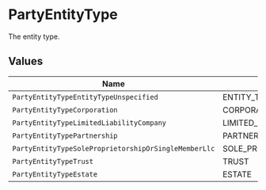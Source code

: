 # PartyEntityType

The entity type.


## Values

| Name                                                 | Value                                                |
| ---------------------------------------------------- | ---------------------------------------------------- |
| `PartyEntityTypeEntityTypeUnspecified`               | ENTITY_TYPE_UNSPECIFIED                              |
| `PartyEntityTypeCorporation`                         | CORPORATION                                          |
| `PartyEntityTypeLimitedLiabilityCompany`             | LIMITED_LIABILITY_COMPANY                            |
| `PartyEntityTypePartnership`                         | PARTNERSHIP                                          |
| `PartyEntityTypeSoleProprietorshipOrSingleMemberLlc` | SOLE_PROPRIETORSHIP_OR_SINGLE_MEMBER_LLC             |
| `PartyEntityTypeTrust`                               | TRUST                                                |
| `PartyEntityTypeEstate`                              | ESTATE                                               |
